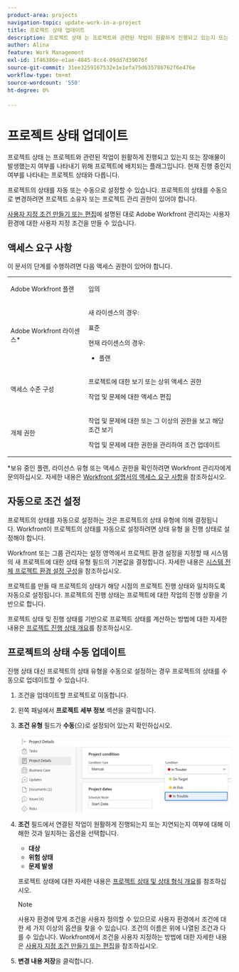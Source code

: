 ```yaml
---
product-area: projects
navigation-topic: update-work-in-a-project
title: 프로젝트 상태 업데이트
description: 프로젝트 상태 는 프로젝트와 관련된 작업이 원활하게 진행되고 있는지 또는 장애물이 발생했는지 여부를 나타내기 위해 프로젝트에 배치되는 플래그입니다. 현재 진행 중인지 여부를 나타내는 프로젝트 상태와 다릅니다.
author: Alina
feature: Work Management
exl-id: 1f46386e-e1ae-4845-8cc4-09dd7d39076f
source-git-commit: 31ee3259167532e1e1efa75d635786762f6e476e
workflow-type: tm+mt
source-wordcount: '550'
ht-degree: 0%

---
```


# 프로젝트 상태 업데이트

프로젝트 상태 는 프로젝트와 관련된 작업이 원활하게 진행되고 있는지 또는 장애물이 발생했는지 여부를 나타내기 위해 프로젝트에 배치되는 플래그입니다. 현재 진행 중인지 여부를 나타내는 프로젝트 상태와 다릅니다.

프로젝트의 상태를 자동 또는 수동으로 설정할 수 있습니다. 프로젝트의 상태를 수동으로 변경하려면 프로젝트 소유자 또는 프로젝트 관리 권한이 있어야 합니다.

[사용자 지정 조건 만들기 또는 편집](../../../administration-and-setup/customize-workfront/create-manage-custom-conditions/create-edit-custom-conditions.md)에 설명된 대로 Adobe Workfront 관리자는 사용자 환경에 대한 사용자 지정 조건을 만들 수 있습니다.

## 액세스 요구 사항

이 문서의 단계를 수행하려면 다음 액세스 권한이 있어야 합니다.

<table style="table-layout:auto"> 
 <col> 
 <col> 
 <tbody> 
  <tr> 
   <td role="rowheader">Adobe Workfront 플랜</td> 
   <td><p>임의</p> </td> 
  </tr> 
  <tr> 
   <td role="rowheader">Adobe Workfront 라이센스*</td> 
   <td>

새 라이센스의 경우:
<p>표준</p>

현재 라이센스의 경우:
<ul><li><p>플랜</p>
    </td> 
  </tr> 
  <tr> 
   <td role="rowheader">액세스 수준 구성</td> 
   <td> <p>프로젝트에 대한 보기 또는 상위 액세스 권한</p> <p>작업 및 문제에 대한 액세스 편집 </p> </td> 
  </tr> 
  <tr> 
   <td role="rowheader">개체 권한</td> 
   <td> <p>작업 및 문제에 대한 또는 그 이상의 권한을 보고 해당 조건 보기</p>
   <p>작업 및 문제에 대한 권한을 관리하여 조건 업데이트</p>
     </td> 
  </tr> 
 </tbody> 
</table>

*보유 중인 플랜, 라이선스 유형 또는 액세스 권한을 확인하려면 Workfront 관리자에게 문의하십시오. 자세한 내용은 [Workfront 설명서의 액세스 요구 사항](/help/quicksilver/administration-and-setup/add-users/access-levels-and-object-permissions/access-level-requirements-in-documentation.md)을 참조하십시오.

## 자동으로 조건 설정

프로젝트의 상태를 자동으로 설정하는 것은 프로젝트의 상태 유형에 의해 결정됩니다. Workfront이 프로젝트의 상태를 자동으로 설정하려면 상태 유형 을 진행 상태로 설정해야 합니다.

Workfront 또는 그룹 관리자는 설정 영역에서 프로젝트 환경 설정을 지정할 때 시스템의 새 프로젝트에 대한 상태 유형 필드의 기본값을 결정합니다. 자세한 내용은 [시스템 전체 프로젝트 환경 설정 구성](../../../administration-and-setup/set-up-workfront/configure-system-defaults/set-project-preferences.md)을 참조하십시오.

프로젝트를 만들 때 프로젝트의 상태가 해당 시점의 프로젝트 진행 상태와 일치하도록 자동으로 설정됩니다. 프로젝트의 진행 상태는 프로젝트에 대한 작업의 진행 상황을 기반으로 합니다.

프로젝트 상태 및 진행 상태를 기반으로 프로젝트 상태를 계산하는 방법에 대한 자세한 내용은 [프로젝트 진행 상태 개요](../../../manage-work/projects/planning-a-project/project-progress-status.md)를 참조하십시오.

## 프로젝트의 상태 수동 업데이트

진행 상태 대신 프로젝트의 상태 유형을 수동으로 설정하는 경우 프로젝트의 상태를 수동으로 업데이트할 수 있습니다.

1. 조건을 업데이트할 프로젝트로 이동합니다.
1. 왼쪽 패널에서 **프로젝트 세부 정보** 섹션을 클릭합니다.

1. **조건 유형** 필드가 **수동**(으)로 설정되어 있는지 확인하십시오.

   ![](assets/project-details-overview-edit-enabled-with-condition-shot-nwe-350x251.png)

1. **조건** 필드에서 연결된 작업이 원활하게 진행되는지 또는 지연되는지 여부에 대해 이해한 것과 일치하는 옵션을 선택합니다.

   * **대상**
   * **위험 상태**
   * **문제 발생**

   프로젝트 상태에 대한 자세한 내용은 [프로젝트 상태 및 상태 형식 개요](../../../manage-work/projects/manage-projects/project-condition-and-condition-type.md)를 참조하십시오.

   >[!NOTE]
   >
   >사용자 환경에 맞게 조건을 사용자 정의할 수 있으므로 사용자 환경에서 조건에 대한 세 가지 이상의 옵션을 찾을 수 있습니다. 조건의 이름은 위에 나열된 조건과 다를 수 있습니다. Workfront에서 조건을 사용자 지정하는 방법에 대한 자세한 내용은 [사용자 지정 조건 만들기 또는 편집](../../../administration-and-setup/customize-workfront/create-manage-custom-conditions/create-edit-custom-conditions.md)을 참조하십시오.

1. **변경 내용 저장**&#x200B;을 클릭합니다.
